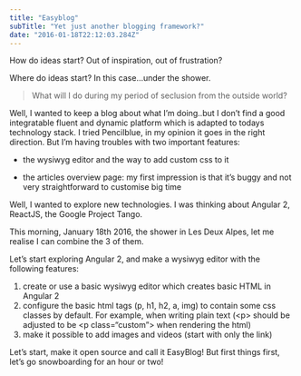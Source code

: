 ```yaml
---
title: "Easyblog"
subTitle: "Yet just another blogging framework?"
date: "2016-01-18T22:12:03.284Z"
---
```

How do ideas start? Out of inspiration, out of frustration?

Where do ideas start? In this case…under the shower.

> What will I do during my period of seclusion from the outside world?

Well, I wanted to keep a blog about what I’m doing..but I don’t find a good integratable fluent and dynamic platform which is adapted to todays technology stack. I tried Pencilblue, in my opinion it goes in the right direction. But I’m having troubles with two important features:

* the wysiwyg editor and the way to add custom css to it

* the articles overview page: my first impression is that it’s buggy and not very straightforward to customise big time

Well, I wanted to explore new technologies. I was thinking about Angular 2, ReactJS, the Google Project Tango.

This morning, January 18th 2016, the shower in Les Deux Alpes, let me realise I can combine the 3 of them.

Let’s start exploring Angular 2, and make a wysiwyg editor with the following features:

1. create or use a basic wysiwyg editor which creates basic HTML in Angular 2
2. configure the basic html tags (p, h1, h2, a, img) to contain some css classes by default. For example, when writing plain text (\<p\> should be adjusted to be \<p class=“custom”\> when rendering the html)
3. make it possible to add images and videos (start with only the link)

Let’s start, make it open source and call it EasyBlog! But first things first, let’s go snowboarding for an hour or two!